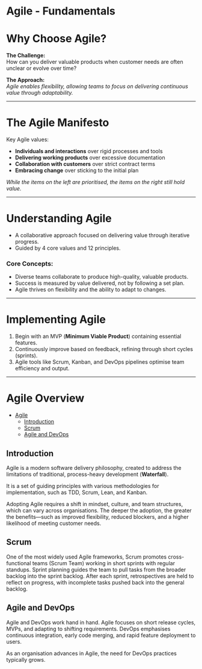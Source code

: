 # Agile - Fundamentals

# Why Choose Agile?

**The Challenge:**  
How can you deliver valuable products when customer needs are often unclear or evolve over time?

**The Approach:**  
*Agile enables flexibility, allowing teams to focus on delivering continuous value through adaptability.*

---

# The Agile Manifesto

Key Agile values:
- **Individuals and interactions** over rigid processes and tools
- **Delivering working products** over excessive documentation
- **Collaboration with customers** over strict contract terms
- **Embracing change** over sticking to the initial plan

*While the items on the left are prioritised, the items on the right still hold value.*

---

# Understanding Agile

- A collaborative approach focused on delivering value through iterative progress.
- Guided by 4 core values and 12 principles.

### **Core Concepts:**
- Diverse teams collaborate to produce high-quality, valuable products.
- Success is measured by value delivered, not by following a set plan.
- Agile thrives on flexibility and the ability to adapt to changes.

---

# Implementing Agile

1. Begin with an MVP (**Minimum Viable Product**) containing essential features.
2. Continuously improve based on feedback, refining through short cycles (sprints).
3. Agile tools like Scrum, Kanban, and DevOps pipelines optimise team efficiency and output.

---

# Agile Overview

- [Agile](#agile)
  - [Introduction](#introduction)
  - [Scrum](#scrum)
  - [Agile and DevOps](#agile-and-devops)

## Introduction

Agile is a modern software delivery philosophy, created to address the limitations of traditional, process-heavy development (**Waterfall**). 

It is a set of guiding principles with various methodologies for implementation, such as TDD, Scrum, Lean, and Kanban. 

Adopting Agile requires a shift in mindset, culture, and team structures, which can vary across organisations. The deeper the adoption, the greater the benefits—such as improved flexibility, reduced blockers, and a higher likelihood of meeting customer needs.

## Scrum

One of the most widely used Agile frameworks, Scrum promotes cross-functional teams (Scrum Team) working in short sprints with regular standups. Sprint planning guides the team to pull tasks from the broader backlog into the sprint backlog. After each sprint, retrospectives are held to reflect on progress, with incomplete tasks pushed back into the general backlog.

## Agile and DevOps

Agile and DevOps work hand in hand. Agile focuses on short release cycles, MVPs, and adapting to shifting requirements. DevOps emphasises continuous integration, early code merging, and rapid feature deployment to users. 

As an organisation advances in Agile, the need for DevOps practices typically grows.
